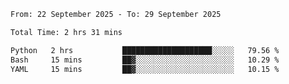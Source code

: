<!--START_SECTION:waka-->

```txt
From: 22 September 2025 - To: 29 September 2025

Total Time: 2 hrs 31 mins

Python   2 hrs           ████████████████████░░░░░   79.56 %
Bash     15 mins         ██▓░░░░░░░░░░░░░░░░░░░░░░   10.29 %
YAML     15 mins         ██▓░░░░░░░░░░░░░░░░░░░░░░   10.15 %
```

<!--END_SECTION:waka-->
